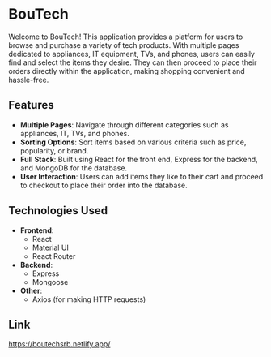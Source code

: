 # BouTech

Welcome to BouTech! This application provides a platform for users to browse and purchase a variety of tech products. With multiple pages dedicated to appliances, IT equipment, TVs, and phones, users can easily find and select the items they desire. They can then proceed to place their orders directly within the application, making shopping convenient and hassle-free.

## Features

- **Multiple Pages**: Navigate through different categories such as appliances, IT, TVs, and phones.
- **Sorting Options**: Sort items based on various criteria such as price, popularity, or brand.
- **Full Stack**: Built using React for the front end, Express for the backend, and MongoDB for the database.
- **User Interaction**: Users can add items they like to their cart and proceed to checkout to place their order into the database.

## Technologies Used

- **Frontend**:
  - React
  - Material UI
  - React Router
- **Backend**:
  - Express
  - Mongoose
- **Other**:
  - Axios (for making HTTP requests)

## Link

https://boutechsrb.netlify.app/
